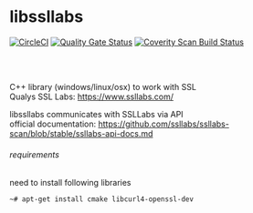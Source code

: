 # libssllabs
[![CircleCI](https://dl.circleci.com/status-badge/img/circleci/6uMc8po2vsZYfPzAnb7DdZ/qYT712W7VP1YRjJJFjtZU/tree/master.svg?style=svg&circle-token=dcd7191f1be2e55b4e0956661d1015f0a956341a)](https://dl.circleci.com/status-badge/redirect/circleci/6uMc8po2vsZYfPzAnb7DdZ/qYT712W7VP1YRjJJFjtZU/tree/master)
[![Quality Gate Status](https://sonarcloud.io/api/project_badges/measure?project=matusso_libssllabs&metric=alert_status)](https://sonarcloud.io/dashboard?id=matusso_libssllabs)
<a href="https://scan.coverity.com/projects/matusso-libssllabs">
  <img alt="Coverity Scan Build Status"
       src="https://scan.coverity.com/projects/8326/badge.svg"/>
</a>

<br><br>

C++ library (windows/linux/osx) to work with SSL<br>
Qualys SSL Labs: https://www.ssllabs.com/

libssllabs communicates with SSLLabs via API <br>
official documentation: https://github.com/ssllabs/ssllabs-scan/blob/stable/ssllabs-api-docs.md

###### requirements
need to install following libraries
```
~# apt-get install cmake libcurl4-openssl-dev
```
